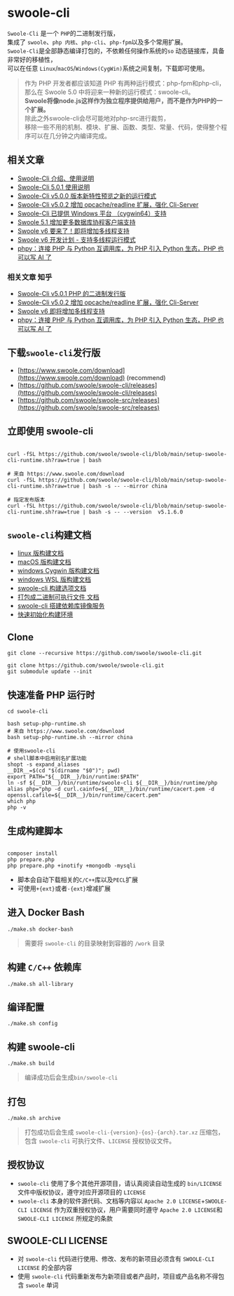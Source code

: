 # swoole-cli

`Swoole-Cli` 是一个 `PHP`的二进制发行版，<br/>
集成了 `swoole`、`php 内核`、`php-cli`、`php-fpm`以及多个常用扩展。<br/>
`Swoole-Cli`是全部静态编译打包的，不依赖任何操作系统的`so`
动态链接库，具备非常好的移植性，<br/>
可以在任意 `Linux`/`macOS`/`Windows(CygWin)`系统之间复制，下载即可使用。

> 作为 PHP 开发者都应该知道 PHP 有两种运行模式：php-fpm和php-cli，<br/>
> 那么在 Swoole 5.0 中将迎来一种新的运行模式：swoole-cli。<br/>
> <strong>
> Swoole将像node.js这样作为独立程序提供给用户，而不是作为PHP的一个扩展。
> </strong><br/>
> 除此之外swoole-cli会尽可能地对php-src进行裁剪，<br/>
> 移除一些不用的机制、模块、扩展、函数、类型、常量、代码，使得整个程序可以在几分钟之内编译完成。

## 相关文章

- [Swoole-Cli 介绍、使用说明](https://wenda.swoole.com/detail/108876)
- [Swoole-Cli 5.0.1 使用说明](https://wenda.swoole.com/detail/108876)
- [Swoole-Cli v5.0.0 版本新特性预览之新的运行模式](https://wenda.swoole.com/detail/108706)
- [Swoole-Cli v5.0.2 增加 opcache/readline 扩展，强化 Cli-Server](https://wenda.swoole.com/detail/108931)
- [Swoole-Cli 已提供 Windows 平台 （cygwin64）支持](https://wenda.swoole.com/detail/108743)
- [Swoole 5.1 增加更多数据库协程客户端支持](https://wenda.swoole.com/detail/109023)
- [Swoole v6 要来了！即将增加多线程支持](https://segmentfault.com/a/1190000044737434)
- [Swoole v6 开发计划 - 支持多线程运行模式](https://github.com/swoole/rfc/issues/85)
- [phpy：连接 PHP 与 Python 互调用库，为 PHP 引入 Python 生态，PHP 也可以写 AI 了](https://wenda.swoole.com/detail/109176)

### 相关文章 知乎

- [Swoole-Cli v5.0.1 PHP 的二进制发行版](https://zhuanlan.zhihu.com/p/581695339)
- [Swoole-Cli v5.0.2 增加 opcache/readline 扩展，强化 Cli-Server](https://zhuanlan.zhihu.com/p/610014616)
- [Swoole v6 即将增加多线程支持](https://zhuanlan.zhihu.com/p/688462525)
- [phpy：连接 PHP 与 Python 互调用库，为 PHP 引入 Python 生态，PHP 也可以写 AI 了](https://zhuanlan.zhihu.com/p/670373512)

## 下载`swoole-cli`发行版

- [https://www.swoole.com/download](https://www.swoole.com/download) (recommend)
- [https://github.com/swoole/swoole-cli/releases](https://github.com/swoole/swoole-cli/releases)
- [https://github.com/swoole/swoole-src/releases](https://github.com/swoole/swoole-src/releases)

## 立即使用 swoole-cli

```shell

curl -fSL https://github.com/swoole/swoole-cli/blob/main/setup-swoole-cli-runtime.sh?raw=true | bash

# 来自 https://www.swoole.com/download
curl -fSL https://github.com/swoole/swoole-cli/blob/main/setup-swoole-cli-runtime.sh?raw=true | bash -s -- --mirror china

# 指定发布版本
curl -fSL https://github.com/swoole/swoole-cli/blob/main/setup-swoole-cli-runtime.sh?raw=true | bash -s -- --version  v5.1.6.0

```

## `swoole-cli`构建文档

- [linux 版构建文档](docs/linux.md)
- [macOS 版构建文档](docs/macOS.md)
- [windows Cygwin 版构建文档](docs/Cygwin.md)
- [windows WSL 版构建文档](docs/wsl.md)
- [swoole-cli 构建选项文档](docs/options.md)
- [打包成二进制可执行文件 文档](sapi/samples/sfx/README.md)
- [swoole-cli 搭建依赖库镜像服务](sapi/download-box/README.md)
- [快速初始化构建环境](sapi/quickstart/README.md)

## Clone

```shell
git clone --recursive https://github.com/swoole/swoole-cli.git
```

```shell
git clone https://github.com/swoole/swoole-cli.git
git submodule update --init
```

## 快速准备 PHP 运行时

```shell
cd swoole-cli

bash setup-php-runtime.sh
# 来自 https://www.swoole.com/download
bash setup-php-runtime.sh --mirror china

# 使用swoole-cli
# shell脚本中启用别名扩展功能‌
shopt -s expand_aliases
__DIR__=$(cd "$(dirname "$0")"; pwd)
export PATH="${__DIR__}/bin/runtime:$PATH"
ln -sf ${__DIR__}/bin/runtime/swoole-cli ${__DIR__}/bin/runtime/php
alias php="php -d curl.cainfo=${__DIR__}/bin/runtime/cacert.pem -d openssl.cafile=${__DIR__}/bin/runtime/cacert.pem"
which php
php -v

```

## 生成构建脚本

```shell

composer install
php prepare.php
php prepare.php +inotify +mongodb -mysqli

```

* 脚本会自动下载相关的`C/C++`库以及`PECL`扩展
* 可使用`+{ext}`或者`-{ext}`增减扩展

## 进入 Docker Bash

```shell
./make.sh docker-bash
```

> 需要将 `swoole-cli` 的目录映射到容器的 `/work` 目录

## 构建 `C/C++` 依赖库

```shell
./make.sh all-library
```

## 编译配置

```shell
./make.sh config
```

## 构建 swoole-cli

```shell
./make.sh build
```

> 编译成功后会生成`bin/swoole-cli`

## 打包

```shell
./make.sh archive
```

> 打包成功后会生成 `swoole-cli-{version}-{os}-{arch}.tar.xz`
> 压缩包，包含 `swoole-cli` 可执行文件、`LICENSE` 授权协议文件。

## 授权协议

* `swoole-cli` 使用了多个其他开源项目，请认真阅读自动生成的 `bin/LICENSE`
  文件中版权协议，遵守对应开源项目的 `LICENSE`
* `swoole-cli`
  本身的软件源代码、文档等内容以 `Apache 2.0 LICENSE`+`SWOOLE-CLI LICENSE`
  作为双重授权协议，用户需要同时遵守 `Apache 2.0 LICENSE`和`SWOOLE-CLI LICENSE`
  所规定的条款

## SWOOLE-CLI LICENSE

* 对 `swoole-cli` 代码进行使用、修改、发布的新项目必须含有 `SWOOLE-CLI LICENSE`
  的全部内容
* 使用 `swoole-cli`
  代码重新发布为新项目或者产品时，项目或产品名称不得包含 `swoole` 单词

